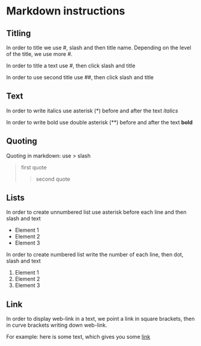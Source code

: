 # Markdown instructions

## Titling
In order to title we use #, slash and then title name. Depending on the level of the title, we use more #.

In order to title a text use #, then click slash and title

In order to use second title use ##, then click slash and title

## Text
In order to write italics use asterisk (*) before and after the text
*italics*

In order to write bold use double asterisk (**) before and after the text
**bold**

## Quoting
Quoting in markdown: use > slash
> first quote
>> second quote

## Lists

In order to create unnumbered list use asterisk before each line and then slash and text
* Element 1
* Element 2
* Element 3

In order to create numbered list write the number of each line, then dot, slash and text
1. Element 1
2. Element 2
3. Element 3

## Link
In order to display web-link in a text, we point a link in square brackets, then in curve brackets writing down web-link.

For example: here is some text, which gives you some [link](http.turbo.az)

